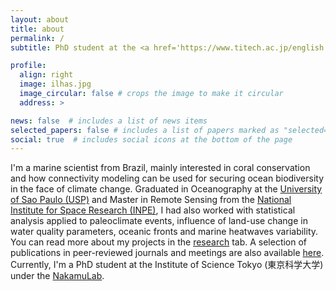 ```yaml
---
layout: about
title: about
permalink: /
subtitle: PhD student at the <a href='https://www.titech.ac.jp/english'>Institute of Science Tokyo</a>. Tokyo, Japan.

profile:
  align: right
  image: ilhas.jpg
  image_circular: false # crops the image to make it circular
  address: >

news: false  # includes a list of news items
selected_papers: false # includes a list of papers marked as "selected={true}"
social: true  # includes social icons at the bottom of the page
---
```


I'm a marine scientist from Brazil, mainly interested in coral conservation and how connectivity modeling can be used for securing ocean biodiversity in the face of climate change. Graduated in Oceanography at the <a href='https://www.io.usp.br/'>University of Sao Paulo (USP)</a> and Master in Remote Sensing from the <a href='https://www.gov.br/inpe/pt-br'>National Institute for Space Research (INPE)</a>, I had also worked with statistical analysis applied to paleoclimate events, influence of land-use change in water quality parameters, oceanic fronts and marine heatwaves variability. You can read more about my projects in the <a href='https://silvaglx.github.io/research/'>research</a> tab. A selection of publications in peer-reviewed journals and meetings are also available <a href='https://silvaglx.github.io/publications/'>here</a>. Currently, I'm a PhD student at the Institute of Science Tokyo (東京科学大学) under the <a href='http://www.nakamulab.mei.titech.ac.jp/homepage_eng'>NakamuLab</a>.
